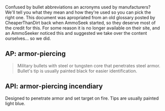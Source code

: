 <!-- TITLE: Ammunition Glossary -->
<!-- SUBTITLE: A quick summary of Ammunition Glossary -->

Confused by bullet abbreviations an acronyms used by manufacturers? We'll tell you what they mean and how they're used so you can pick the right one. This document was apropriated from an old glossary posted by CheaperThanDirt back when AmmoSeek started, so they deserve most of the credit for this. For some reason it is no longer available on their site, and an AmmoSeeker noticed this and suggested we take over the content ourselves... so we did.

## AP: armor-piercing
> Military bullets with steel or tungsten core that penetrates steel armor.
> Bullet's tip is usually painted black for easier identification.

## API: armor-piercing incendiary
Designed to penetrate armor and set target on fire. Tips are usually
painted light blue.